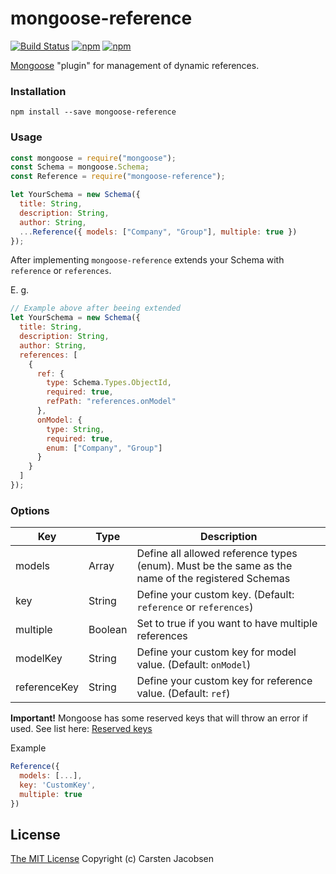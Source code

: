 # mongoose-reference

[![Build Status](https://travis-ci.org/ElderAS/mongoose-reference.svg?branch=master&style=flat-square)](https://travis-ci.org/ElderAS/mongoose-reference)
[![npm](https://img.shields.io/npm/dt/mongoose-reference.svg?style=flat-square)](https://www.npmjs.com/package/mongoose-reference)
[![npm](https://img.shields.io/npm/v/mongoose-reference.svg?style=flat-square)](https://www.npmjs.com/package/mongoose-reference)

[Mongoose](http://mongoosejs.com/) "plugin" for management of dynamic references.

### Installation

`npm install --save mongoose-reference`

### Usage

```js
const mongoose = require("mongoose");
const Schema = mongoose.Schema;
const Reference = require("mongoose-reference");

let YourSchema = new Schema({
  title: String,
  description: String,
  author: String,
  ...Reference({ models: ["Company", "Group"], multiple: true })
});
```

After implementing `mongoose-reference` extends your Schema with `reference` or `references`.

E. g.

```js
// Example above after beeing extended
let YourSchema = new Schema({
  title: String,
  description: String,
  author: String,
  references: [
    {
      ref: {
        type: Schema.Types.ObjectId,
        required: true,
        refPath: "references.onModel"
      },
      onModel: {
        type: String,
        required: true,
        enum: ["Company", "Group"]
      }
    }
  ]
});
```

### Options

| Key          | Type    | Description                                                                                       |
| ------------ | ------- | ------------------------------------------------------------------------------------------------- |
| models       | Array   | Define all allowed reference types (enum). Must be the same as the name of the registered Schemas |
| key          | String  | Define your custom key. (Default: `reference` or `references`)                                    |
| multiple     | Boolean | Set to true if you want to have multiple references                                               |
| modelKey     | String  | Define your custom key for model value. (Default: `onModel`)                                      |
| referenceKey | String  | Define your custom key for reference value. (Default: `ref`)                                      |

**Important!** Mongoose has some reserved keys that will throw an error if used. See list here: [Reserved keys](https://mongoosejs.com/docs/api/schema.html#schema_Schema.reserved)

Example

```js
Reference({
  models: [...],
  key: 'CustomKey',
  multiple: true
})
```

## License

[The MIT License](http://opensource.org/licenses/MIT)
Copyright (c) Carsten Jacobsen
